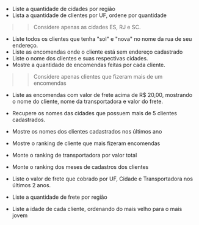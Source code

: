 - Liste a quantidade de cidades por região
- Lista a quantidade de clientes por UF, ordene por quantidade
>> Considere apenas as cidades ES, RJ e SC.

- Liste todos os clientes que tenha "sol" e "nova" no nome da rua de seu endereço.
- Liste as encomendas onde o cliente está sem endereço cadastrado
- Liste o nome dos clientes e suas respectivas cidades.
- Mostre a quantidade de encomendas feitas por cada cliente.
>> Considere apenas clientes que fizeram mais de um encomendas

- Liste as encomendas com valor de frete acima de R$ 20,00, mostrando o nome do cliente, nome da transportadora e valor do frete.
- Recupere os nomes das cidades que possuem mais de 5 clientes cadastrados.
- Mostre os nomes dos clientes cadastrados nos últimos ano
- Mostre o ranking de cliente que mais fizeram encomendas
- Monte o ranking de transportadora por valor total  
- Monte o ranking dos meses de cadastros dos clientes

- Liste o valor de frete que cobrado por UF, Cidade e Transportadora nos últimos 2 anos.
- Liste a quantidade de frete por região
- Liste a idade de cada cliente, ordenando do mais velho para o mais jovem
